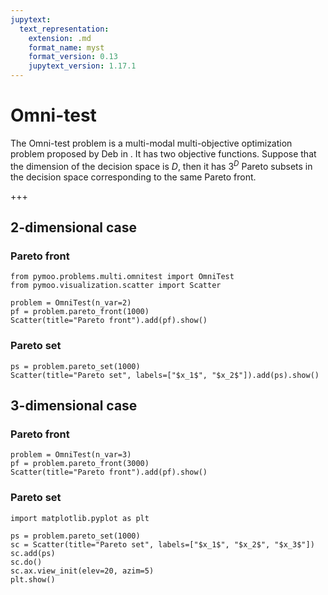 ```yaml
---
jupytext:
  text_representation:
    extension: .md
    format_name: myst
    format_version: 0.13
    jupytext_version: 1.17.1
---
```


# Omni-test
The Omni-test problem is a multi-modal multi-objective optimization problem proposed by Deb in <cite data-cite="omni_test"></cite>. It has two objective
functions. Suppose that the dimension of the decision space is $D$, then it has $3^D$ Pareto subsets in the decision
space corresponding to the same Pareto front.

+++

## 2-dimensional case
### Pareto front

```{code-cell} ipython3
from pymoo.problems.multi.omnitest import OmniTest
from pymoo.visualization.scatter import Scatter

problem = OmniTest(n_var=2)
pf = problem.pareto_front(1000)
Scatter(title="Pareto front").add(pf).show()
```

### Pareto set

```{code-cell} ipython3
ps = problem.pareto_set(1000)
Scatter(title="Pareto set", labels=["$x_1$", "$x_2$"]).add(ps).show()
```

## 3-dimensional case
### Pareto front

```{code-cell} ipython3
problem = OmniTest(n_var=3)
pf = problem.pareto_front(3000)
Scatter(title="Pareto front").add(pf).show()
```

### Pareto set

```{code-cell} ipython3
import matplotlib.pyplot as plt

ps = problem.pareto_set(1000)
sc = Scatter(title="Pareto set", labels=["$x_1$", "$x_2$", "$x_3$"])
sc.add(ps)
sc.do()
sc.ax.view_init(elev=20, azim=5)
plt.show()
```
